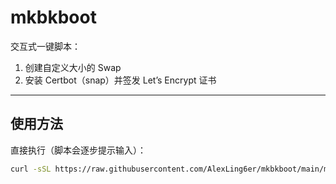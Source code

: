 # mkbkboot

交互式一键脚本：  
1. 创建自定义大小的 Swap  
2. 安装 Certbot（snap）并签发 Let’s Encrypt 证书  

---

## 使用方法

直接执行（脚本会逐步提示输入）：

```bash
curl -sSL https://raw.githubusercontent.com/AlexLing6er/mkbkboot/main/mkbkboot_v2.sh | sudo bash
